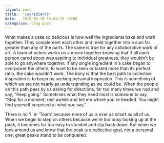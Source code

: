```yaml
---
layout: post
title:  "Ingredients"
date:   2019-02-16 13:54:15 -0700
categories: blog post
---
```


What makes a cake so delicious is how well the ingredients bake and work together. They complement each other and meld together into a sum far greater than any of the parts. The same is true for any collaborative work of art. A team of actors works on a movie together knowing that if all each person cared about was aspiring to individual greatness, they wouldn't be able to go anywhere together. If any single ingredient in a cake began to overpower the others, to want to be seen or tasted more than its perfect ratio, the cake wouldn't work. The irony is that the best path to collective inspiration is to begin by seeking personal inspiration. This is something of which we are not nearly as understanding as we could be. When the people on this path pass by us asking for directions, far too many times we nod and say, "Keep going." Sometimes what they need most is someone to say, "Stop for a moment; rest awhile and tell me where you're headed. You might find yourself surprised at what you say."

There is no 'I' in 'Team' because none of us is ever as smart as all of us. When we begin to step on others because we're too busy looking up at the peak, it becomes far too easy to stumble and slip back down. But when we look around us and know that the peak is a collective goal, not a personal one, great peaks stand to be conquered. 